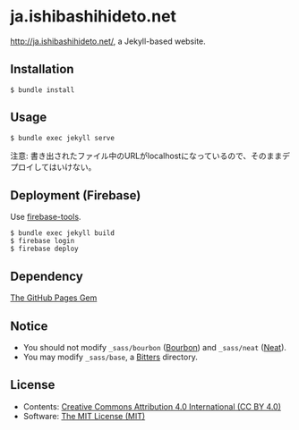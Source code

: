 ja.ishibashihideto.net
======================

<http://ja.ishibashihideto.net/>, a Jekyll-based website.

Installation
------------

```console
$ bundle install
```

Usage
-----

```console
$ bundle exec jekyll serve
```

注意: 書き出されたファイル中のURLがlocalhostになっているので、そのままデプロイしてはいけない。

Deployment (Firebase)
---------------------

Use [firebase-tools](https://github.com/firebase/firebase-tools).

```console
$ bundle exec jekyll build
$ firebase login
$ firebase deploy
```

Dependency
----------

[The GitHub Pages Gem](https://pages.github.com/versions/)

Notice
------

- You should not modify `_sass/bourbon` ([Bourbon](http://bourbon.io/)) and `_sass/neat` ([Neat](http://neat.bourbon.io/)).
- You may modify `_sass/base`, a [Bitters](http://bitters.bourbon.io/) directory.

License
-------

- Contents: [Creative Commons Attribution 4.0 International (CC BY 4.0)](http://creativecommons.org/licenses/by/4.0/)
- Software: [The MIT License (MIT)](http://opensource.org/licenses/MIT)
